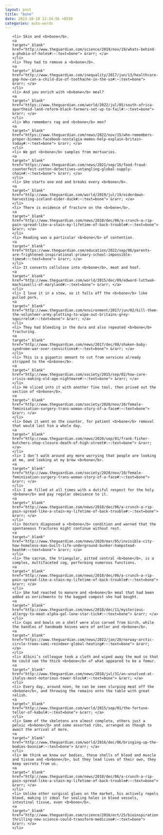```yaml
---
layout: post
title: "bone"
date: 2023-10-10 12:34:56 +0530
categories: auto-words
---
```

<ol>

    <li> Skin and <b>bone</b>.
    <a 
    target="_blank" 
    href="http://www.theguardian.com/science/2019/nov/19/whats-behind-a-phobia-of-holes#:~:text=bone"> &rarr; </a>
    </li>
    <li> They had to remove a <b>bone</b>.
    <a 
    target="_blank" 
    href="http://www.theguardian.com/inequality/2017/jun/13/healthcare-gap-how-can-a-child-die-of-toothache-in-the-us#:~:text=bone"> &rarr; </a>
    </li>
    <li> And you enrich with <b>bone</b> meal?
    <a 
    target="_blank" 
    href="https://www.theguardian.com/world/2022/jul/05/south-africa-apartheid-land-reform-black-farmers-set-up-to-fail#:~:text=bone"> &rarr; </a>
    </li>
    <li> Who remembers rag and <b>bone</b> men?
    <a 
    target="_blank" 
    href="https://www.theguardian.com/news/2022/nov/15/who-remembers-proper-binmen-facebook-nostalgia-memes-help-explain-britain-today#:~:text=bone"> &rarr; </a>
    </li>
    <li> We got <b>bone</b> samples from mortuaries.
    <a 
    target="_blank" 
    href="https://www.theguardian.com/news/2021/sep/16/food-fraud-counterfeit-cotton-detectives-untangling-global-supply-chain#:~:text=bone"> &rarr; </a>
    </li>
    <li> She starts one end and breaks every <b>bone</b>.
    <a 
    target="_blank" 
    href="http://www.theguardian.com/world/2019/jul/19/eiderdown-harvesting-iceland-eider-duck#:~:text=bone"> &rarr; </a>
    </li>
    <li> There is evidence of fracture on the <b>bone</b>.
    <a 
    target="_blank" 
    href="http://www.theguardian.com/news/2018/dec/06/a-crunch-a-rip-pain-spread-like-a-stain-my-lifetime-of-back-trouble#:~:text=bone"> &rarr; </a>
    </li>
    <li> Reading was a particular <b>bone</b> of contention.
    <a 
    target="_blank" 
    href="https://www.theguardian.com/education/2022/sep/06/parents-are-frightened-inspirational-primary-school-impossible-times#:~:text=bone"> &rarr; </a>
    </li>
    <li> It converts cellulose into <b>bone</b>, meat and hoof.
    <a 
    target="_blank" 
    href="http://www.theguardian.com/world/2015/dec/09/edward-luttwak-machiavelli-of-maryland#:~:text=bone"> &rarr; </a>
    </li>
    <li> I love it in a stew, so it falls off the <b>bone</b> like pulled pork.
    <a 
    target="_blank" 
    href="http://www.theguardian.com/environment/2017/jun/02/kill-them-the-volunteer-army-plotting-to-wipe-out-britains-grey-squirrels#:~:text=bone"> &rarr; </a>
    </li>
    <li> They had bleeding in the dura and also repeated <b>bone</b> fracturing.
    <a 
    target="_blank" 
    href="http://www.theguardian.com/news/2017/dec/08/shaken-baby-syndrome-war-over-convictions#:~:text=bone"> &rarr; </a>
    </li>
    <li> This is a gigantic amount to cut from services already stripped to the <b>bone</b>.
    <a 
    target="_blank" 
    href="http://www.theguardian.com/society/2015/sep/02/how-care-crisis-making-old-age-nightmare#:~:text=bone"> &rarr; </a>
    </li>
    <li> He sliced into it with another fine tool, then prised out the section of <b>bone</b>.
    <a 
    target="_blank" 
    href="http://www.theguardian.com/society/2020/nov/10/female-feminisation-surgery-trans-woman-story-of-a-face#:~:text=bone"> &rarr; </a>
    </li>
    <li> Down it went on the counter, for patient <b>bone</b> removal that would last him a whole day.
    <a 
    target="_blank" 
    href="http://www.theguardian.com/news/2020/sep/01/frank-fisher-butchers-shop-closure-death-of-high-street#:~:text=bone"> &rarr; </a>
    </li>
    <li> I don’t walk around any more worrying that people are looking at me, and looking at my brow <b>bone</b>.
    <a 
    target="_blank" 
    href="http://www.theguardian.com/society/2020/nov/10/female-feminisation-surgery-trans-woman-story-of-a-face#:~:text=bone"> &rarr; </a>
    </li>
    <li> I am filled at all times with a dutiful respect for the holy <b>bone</b> and pay regular obeisance to it.
    <a 
    target="_blank" 
    href="http://www.theguardian.com/news/2018/dec/06/a-crunch-a-rip-pain-spread-like-a-stain-my-lifetime-of-back-trouble#:~:text=bone"> &rarr; </a>
    </li>
    <li> Doctors diagnosed a <b>bone</b> condition and warned that the spontaneous fractures might continue without rest.
    <a 
    target="_blank" 
    href="http://www.theguardian.com/news/2020/mar/05/invisible-city-how-homeless-man-built-life-underground-bunker-hampstead-heath#:~:text=bone"> &rarr; </a>
    </li>
    <li> The sacrum, the triangular, pitted central <b>bone</b>, is a complex, multifaceted cog, performing numerous functions.
    <a 
    target="_blank" 
    href="http://www.theguardian.com/news/2018/dec/06/a-crunch-a-rip-pain-spread-like-a-stain-my-lifetime-of-back-trouble#:~:text=bone"> &rarr; </a>
    </li>
    <li> She had reacted to manure and <b>bone</b> meal that had been added as enrichments to the bagged compost she had bought.
    <a 
    target="_blank" 
    href="http://www.theguardian.com/news/2018/dec/11/mysterious-allergy-to-meat-alpha-gal-lone-star-tick#:~:text=bone"> &rarr; </a>
    </li>
    <li> Cups and bowls on a shelf were also carved from birch, while the handles of handmade knives were of antler and <b>bone</b>.
    <a 
    target="_blank" 
    href="https://www.theguardian.com/news/2022/jan/20/norway-arctic-circle-trees-sami-reindeer-global-heating#:~:text=bone"> &rarr; </a>
    </li>
    <li> Albini’s colleague took a cloth and wiped away the mud so that he could see the thick <b>bone</b> of what appeared to be a femur.
    <a 
    target="_blank" 
    href="http://www.theguardian.com/news/2018/jul/31/an-unsolved-at-italys-most-notorious-tower-block#:~:text=bone"> &rarr; </a>
    </li>
    <li> Every day, around noon, he can be seen slurping meat off the <b>bone</b>, and throwing the remains onto the table with great relish.
    <a 
    target="_blank" 
    href="http://www.theguardian.com/world/2015/sep/01/the-fortune-teller-of-kabul#:~:text=bone"> &rarr; </a>
    </li>
    <li> Some of the skeletons are almost complete, others just a pelvic <b>bone</b> and some assorted ribs, arranged as though to await the arrival of more.
    <a 
    target="_blank" 
    href="http://www.theguardian.com/world/2016/dec/06/bringing-up-the-bodies-bosnia#:~:text=bone"> &rarr; </a>
    </li>
    <li> We think we know our bodies, these shells of blood and muscle and tissue and <b>bone</b>, but they lead lives of their own, they keep secrets from us.
    <a 
    target="_blank" 
    href="http://www.theguardian.com/news/2018/dec/06/a-crunch-a-rip-pain-spread-like-a-stain-my-lifetime-of-back-trouble#:~:text=bone"> &rarr; </a>
    </li>
    <li> Unlike other surgical glues on the market, his actively repels blood, making it ideal for sealing holes in blood vessels, intestinal tissue, even <b>bone</b>.
    <a 
    target="_blank" 
    href="http://www.theguardian.com/science/2016/oct/25/bioinspiration-thrilling-new-science-could-transform-medicine#:~:text=bone"> &rarr; </a>
    </li>